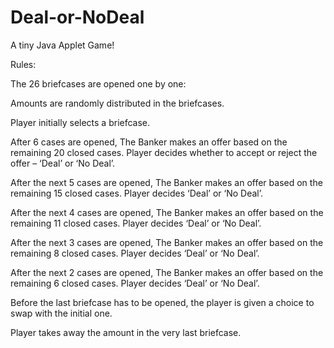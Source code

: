 # Deal-or-NoDeal
A tiny Java Applet Game!

Rules:

The 26 briefcases are opened one by one:

Amounts are randomly distributed in the briefcases.

Player initially selects a briefcase.

After 6 cases are opened, The Banker makes an offer based on the remaining 20 closed cases. Player decides whether to accept or reject the offer – ‘Deal’ or ‘No Deal’.

After the next 5 cases are opened, The Banker makes an offer based on the remaining 15 closed cases. Player decides ‘Deal’ or ‘No Deal’.

After the next 4 cases are opened, The Banker makes an offer based on the remaining 11 closed cases. Player decides ‘Deal’ or ‘No Deal’.

After the next 3 cases are opened, The Banker makes an offer based on the remaining 8 closed cases. Player decides ‘Deal’ or ‘No Deal’.

After the next 2 cases are opened, The Banker makes an offer based on the remaining 6 closed cases. Player decides ‘Deal’ or ‘No Deal’.

Before the last briefcase has to be opened, the player is given a choice to swap with the initial one.

Player takes away the amount in the very last briefcase.



